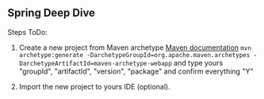 ## Spring Deep Dive

Steps ToDo:

1. Create a new project from Maven archetype
[Maven documentation](https://maven.apache.org/archetypes/maven-archetype-webapp/)
`mvn archetype:generate -DarchetypeGroupId=org.apache.maven.archetypes -DarchetypeArtifactId=maven-archetype-webapp`
and type yours "groupId", "artifactId", "version", "package" and confirm everything "Y"

2. Import the new project to yours IDE (optional).


